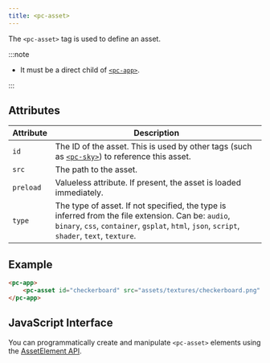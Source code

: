 ```yaml
---
title: <pc-asset>
---
```


The `<pc-asset>` tag is used to define an asset.

:::note

* It must be a direct child of [`<pc-app>`](../pc-app).

:::

## Attributes

| Attribute | Description |
| --- | --- |
| `id` | The ID of the asset. This is used by other tags (such as [`<pc-sky>`](../pc-sky)) to reference this asset. |
| `src` | The path to the asset. |
| `preload` | Valueless attribute. If present, the asset is loaded immediately. |
| `type` | The type of asset. If not specified, the type is inferred from the file extension. Can be: `audio`, `binary`, `css`, `container`, `gsplat`, `html`, `json`, `script`, `shader`, `text`, `texture`. |

## Example

```html
<pc-app>
    <pc-asset id="checkerboard" src="assets/textures/checkerboard.png" preload></pc-asset>
</pc-app>
```

## JavaScript Interface

You can programmatically create and manipulate `<pc-asset>` elements using the [AssetElement API](https://api.playcanvas.com/classes/EngineWebComponents.AssetElement.html).
